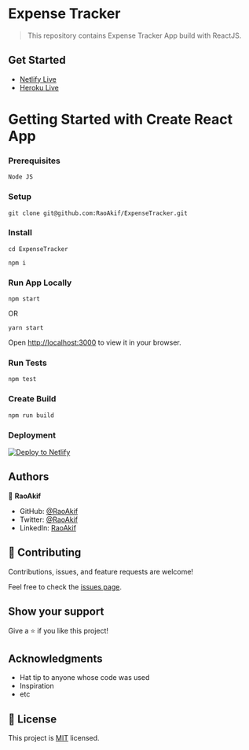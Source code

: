 # Expense Tracker

> This repository contains Expense Tracker App build with ReactJS.

## Get Started

- [Netlify Live](https://ExpenseTracker-raoakif.netlify.app/)
- [Heroku Live](https://ExpenseTracker-raoakif.herokuapp.com/)

# Getting Started with Create React App

### Prerequisites

`Node JS`

### Setup

```
git clone git@github.com:RaoAkif/ExpenseTracker.git
```

### Install

```
cd ExpenseTracker
```

```
npm i
```

### Run App Locally

```
npm start
```

OR

```
yarn start
```

Open [http://localhost:3000](http://localhost:3000) to view it in your browser.

### Run Tests

```
npm test
```

### Create Build

```
npm run build
```

### Deployment

[![Deploy to Netlify](https://www.netlify.com/img/deploy/button.svg)](https://app.netlify.com/start/deploy?repository=https://github.com/RaoAkif/ExpenseTracker)

## Authors

👤 **RaoAkif**

- GitHub: [@RaoAkif](https://github.com/RaoAkif)
- Twitter: [@RaoAkif](https://twitter.com/RaoAkif)
- LinkedIn: [RaoAkif](https://linkedin.com/in/RaoAkif)

## 🤝 Contributing

Contributions, issues, and feature requests are welcome!

Feel free to check the [issues page](../../issues/).

## Show your support

Give a ⭐️ if you like this project!

## Acknowledgments

- Hat tip to anyone whose code was used
- Inspiration
- etc

## 📝 License

This project is [MIT](./MIT.md) licensed.

